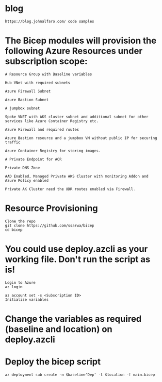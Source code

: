 # blog
    https://blog.johnalfaro.com/ code samples

# The Bicep modules will provision the following Azure Resources under subscription scope:

    A Resource Group with Baseline variables

    Hub VNet with required subnets

    Azure Firewall Subnet

    Azure Bastion Subnet
    
    A jumpbox subnet

    Spoke VNET with AKS cluster subnet and additional subnet for other services like Azure Container Registry etc.

    Azure Firewall and required routes

    Azure Bastion resource and a jumpbox VM without public IP for securing traffic

    Azure Container Registry for storing images.

    A Private Endpoint for ACR

    Private DNS Zone

    AAD Enabled, Managed Private AKS Cluster with monitoring Addon and Azure Policy enabled

    Private AK Cluster need the UDR routes enabled via Firewall.


# Resource Provisioning
    Clone the repo
    git clone https://github.com/ssarwa/bicep
    cd bicep
# You could use deploy.azcli as your working file. Don't run the script as is!
    Login to Azure
    az login

    az account set -s <Subscription ID>
    Initialize variables
# Change the variables as required (baseline and location) on deploy.azcli
# Deploy the bicep script
    az deployment sub create -n $baseline'Dep' -l $location -f main.bicep
